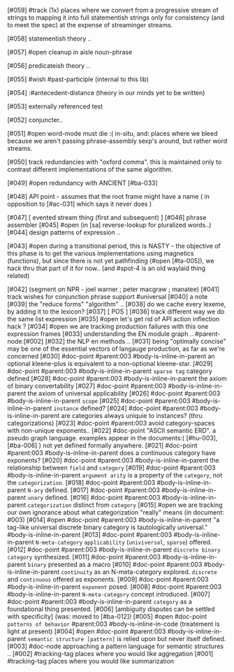 [#059]       #track (1x) places where we convert from a progressive stream
             of strings to mapping it into full statementish strings
             only for consistency (and to meet the spec) at the expense
             of streaminger streams.

[#058]       statementish theory ..

[#057] #open cleanup in aisle noun-phrase

[#056]       predicateish theory ..

[#055]       #wish #past-participle (internal to this lib)

[#054]       :#antecedent-distance  (theory in our minds yet to be written)

[#053]       externally referenced test

[#052]       conjuncter..

[#051] #open word-mode must die :( in-situ, and: places where we bleed
             because we aren't passing phrase-assembly sexp's around, but
             rather word streams.

[#050]       track redundancies with "oxford comma". this is maintained
             only to contrast different implementations of the same algorithm.

[#049] #open redundancy with ANCIENT [#ba-033]

[#048]       API point - assumes that the root frame might have a name
             ( in opposition to [#ac-031] which says it never does )

[#047]       [ evented stream thing (first and subsequent) ]
[#046]       phrase assembler
[#045] #open (in [sa] reverse-lookup for pluralized words..)
[#044]       design patterns of expression ..

[#043] #open during a transitional period, this is NASTY - the objective
             of this phase is to get the various implementations using
             magnetics (functions), but since there is not yet pathfinding
             (#open [#ta-005]), we hack thru that part of it for now..
             (and #spot-4 is an old waylaid thing related)

[#042]       (segment on NPR - joel warner ; peter macgraw ; manatee)
[#041]       track wishes for conjunction phrase support #universal
[#040]       a note
[#039]       the "reduce forms" "algorithm" ..
[#038]       do we cache every lexeme, by adding it to the lexicon?
[#037]       [ POS ]
[#036]       track different way we do the same list expression
[#035] #open let's get rid of API action inflection hack ?
[#034] #open we are tracking production failures with this one
             expression frames
[#033]       understanding the EN module graph .. #parent-node:[#002]
[#032]       the NLP en methods ..
[#031]       being "optimally concise" may be one of the essential
             vectors of langauge production, as far as we're concerned
[#030]       #doc-point #parent:003 #body-is-inline-in-parent an optional
             kleene-plus is equivalent to a non-optional kleene-star.
[#029]       #doc-point #parent:003 #body-is-inline-in-parent
               `sparse tag` category defined
[#028]       #doc-point #parent:003 #body-is-inline-in-parent
               the axiom of binary convertability
[#027]       #doc-point #parent:003 #body-is-inline-in-parent
               the axiom of universal applicability
[#026]       #doc-point #parent:003 #body-is-inline-in-parent
               `scope`
[#025]       #doc-point #parent:003 #body-is-inline-in-parent
               `instance` defined?
[#024]       #doc-point #parent:003 #body-is-inline-in-parent
               are categories always uniquie to instances?
               (thru categorizations)
[#023]       #doc-point #parent:003
               avoid category-spaces with non-unique exponents..
[#022]       #doc-point "ASCII semantic ERD". a pseudo graph language.
               examples appear in the documents:( [#hu-003], [#ba-006] )
               not yet defined formally anywhere.
[#021]       #doc-point #parent:003 #body-is-inline-in-parent
               does a continuous category have exponents?
[#020]       #doc-point #parent:003 #body-is-inline-in-parent
               the relationship between `field` and `category`
[#019]       #doc-point #parent:003 #body-is-inline-in-parent
               `argument arity` is a property of the `category`, not the
               `categorization`.
[#018]       #doc-point #parent:003 #body-is-inline-in-parent
               `N-ary` defined.
[#017]       #doc-point #parent:003 #body-is-inline-in-parent
               `unary` defined.
[#016]       #doc-point #parent:003 #body-is-inline-in-parent
               `categorization` distinct from `category`
[#015] #open we are tracking our own ignorance about what categorization
             "really" means (in document: #003)
[#014] #open #doc-point #parent:003 #body-is-inline-in-parent
               "a tag-like universal discrete binary category is
               tautologically universal."
               #body-is-inline-in-parent
[#013]       #doc-point #parent:003 #body-is-inline-in-parent
              `N-meta-category` `applicability` (`univiversal`, `sparse`)
              offered.
[#012]       #doc-point #parent:003 #body-is-inline-in-parent
               `discrete binary category` synthesized.
[#011]       #doc-point #parent:003 #body-is-inline-in-parent
               `binary` presented as a macro
[#010]       #doc-point #parent:003 #body-is-inline-in-parent
               `continuity` as an N-meta-category explored.
               `discrete` and `continuous` offered as exponents.
[#009]       #doc-point #parent:003 #body-is-inline-in-parent
               `exponent` posed.
[#008]       #doc-point #parent:003 #body-is-inline-in-parent
               `N-meta-category` concept introduced.
[#007]       #doc-point #parent:003 #body-is-inline-in-parent
               `category` as a foundational thing presented.
[#006]       [ambiguity disputes can be settled with specificity]
             (was: moved to [#ba-012])
[#005] #open #doc-point `patterns of behavior` #parent:003
               #body-is-inline-in-code (treatement is light at present)
[#004] #open #doc-point #parent:003 #body-is-inline-in-parent
               `semantic structure [pattern]` is relied upon but never
               itself defined.
[#003]       #doc-node
               approaching a pattern language for semantic structures ..
[#002]       #tracking-tag places where you would like aggregation
[#001]       #tracking-tag places where you would like summarization
